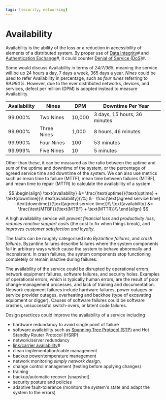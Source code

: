 ```yaml
---
tags: [security, networking]
---
```


# Availability

Availability is the ability of the loss or a reduction in accessibility of
elements of a distributed system. By proper use of [Data Integrity](202210040913.md)#
and [Authentication Exchange](202210040915.md)#, it could counter
[Denial of Service (DoS)](202209262115.md)#.

Some would discuss Availability in terms of *24/7/365*, meaning the service will
be up 24 hours a day, 7 days a week, 365 days a year. *Nines* could be used to
refer Availability in percentage, such as *four nines* referring to *99.990%*.
However, due to the ever distributed networks, devices, and services, defect per
million (DPM) is adopted instead to measure Availability.

| Availability | Nines       | DPM    | Downtime Per Year            |
| ---          | ---         | ---    | ---                          |
| 99.000%      | Two Nines   | 10,000 | 3 days, 15 hours, 36 minutes |
| 99.900%      | Three Nines | 1,000  | 8 hours, 46 minutes          |
| 99.990%      | Four Nines  | 100    | 53 minutes                   |
| 99.999%      | Five Nines  | 10     | 5 minutes                    |

Other than these, it can be measured as the ratio between the uptime and sum of
the uptime and downtime of the system, or the percentage of agreed service time
and downtime of the system. We can also use metrics such as mean time to failure
(MTTF), mean time between failures (MTBF), and mean time to repair (MTTR) to
calculate the availability of a system.

$$
\begin{align}
\text{availability} &= \frac{\text{uptime}}{\text{uptime} + \text{downtime}}\\
\text{availability}(\%) &= \frac{\text{agreed service time} -
\text{downtime}}{\text{agreed service time}}\\
\text{availability} &= \frac{\text{MTBF}}{\text{MTBF} + \text{MTTR}}\\
\end{align}
$$

A high availability service will *prevent financial loss* and *productivity
loss*, *reduces reactive support costs* (the cost to fix when things break), and
*improves customer satisfaction and loyalty*.

The faults can be roughly categorised into *Byzantine failures*, and *crash
failures*. Byzantine failures describe failures where the system components fail
in arbitrary ways which cause the system to behave abnormally and inconsistent.
In crash failures, the system components stop functioning completely or remain
inactive during failures.

The availability of the service could be disrupted by operational errors,
network equipment failures, software failures, and security holes. Examples of
operational errors, which is typically human errors, are the result of poor
change-management processes, and lack of training and documentation. Network
equipment failures include hardware failures, power outages or service provider
outages, overheating and backhoe (type of excavating equipment or digger).
Causes of software failures could be software crashes, unsuccessful
switch-overs, or latent code failures.

Design practices could improve the availability of a service including
- hardware redundancy to avoid single point of failure
- software availability such as [Spanning Tree Protocol (STP)](202207081637.md)
  and Hot Standby Router Protocol (HSRP)
- network/server redundancy
- [link/carrier availability](202211211214.md)#
- clean implementation/cable management
- backup power/temperature management
- network monitoring *simply network design*,
- change control management (testing before applying changes)
- training
- backup/automatic recover (snapshot)
- security posture and policies
- adaptive fault-tolerance (monitors the system's state and adapt the system to
  the errors)
